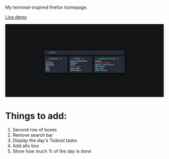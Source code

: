 My terminal-inspired firefox homepage.

[Live demo](https://aadilayub.github.io/Start-Page/) 

![Screenshot](screenshot.png)

# Things to add: 

1. Second row of boxes
2. Remove search bar
3. Display the day's Todoist tasks
4. Add alto box
5. Show how much % of the day is done
